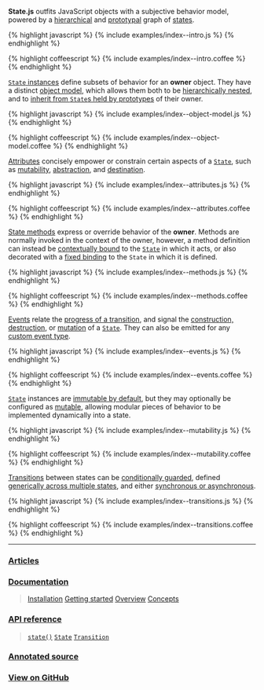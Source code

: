 **State.js** outfits JavaScript objects with a subjective behavior model, powered by a [hierarchical](/docs/#concepts--inheritance--superstates-and-substates) and [prototypal](/docs/#concepts--inheritance--protostates-and-epistates) graph of [states](/docs/#concepts--states).

{% highlight javascript %}
{% include examples/index--intro.js %}
{% endhighlight %}

{% highlight coffeescript %}
{% include examples/index--intro.coffee %}
{% endhighlight %}


[`State` instances](/api/#state) define subsets of behavior for an **owner** object. They have a distinct [object model](/docs/#concepts--inheritance), which allows them both to be [hierarchically nested](/docs/#concepts--inheritance--superstates-and-substates), and to [inherit from `State`s held by prototypes](/docs/#concepts--inheritance--protostates-and-epistates) of their owner.

{% highlight javascript %}
{% include examples/index--object-model.js %}
{% endhighlight %}

{% highlight coffeescript %}
{% include examples/index--object-model.coffee %}
{% endhighlight %}


[Attributes](/docs/#concepts--attributes) concisely empower or constrain certain aspects of a [`State`](/api/#state), such as [mutability](/docs/#concepts--attributes--mutability), [abstraction](/docs/#concepts--attributes--abstraction), and [destination](/docs/#concepts--attributes--destination).

{% highlight javascript %}
{% include examples/index--attributes.js %}
{% endhighlight %}

{% highlight coffeescript %}
{% include examples/index--attributes.coffee %}
{% endhighlight %}


[State methods](/docs/#concepts--methods) express or override behavior of the **owner**. Methods are normally invoked in the context of the owner, however, a method definition can instead be [contextually bound](/docs/#concepts--methods--context) to the [`State`](/api/#state) in which it acts, or also decorated with a [fixed binding](/docs/#concepts--methods--lexical-bindings) to the `State` in which it is defined.

{% highlight javascript %}
{% include examples/index--methods.js %}
{% endhighlight %}

{% highlight coffeescript %}
{% include examples/index--methods.coffee %}
{% endhighlight %}


[Events](/docs/#concepts--events) relate the [progress of a transition](/docs/#concepts--events--transitional), and signal the [construction, destruction](/docs/#concepts--events--existential), or [mutation](/docs/#concepts--events--mutation) of a [`State`](/api/#state). They can also be emitted for any [custom event type](/docs/#concepts--events--custom).

{% highlight javascript %}
{% include examples/index--events.js %}
{% endhighlight %}

{% highlight coffeescript %}
{% include examples/index--events.coffee %}
{% endhighlight %}


[`State`](/api/#state) instances are [immutable by default](/docs/#concepts--attributes--mutability), but they may optionally be configured as [mutable](/api/#state--attributes--mutable), allowing modular pieces of behavior to be implemented dynamically into a state.

{% highlight javascript %}
{% include examples/index--mutability.js %}
{% endhighlight %}

{% highlight coffeescript %}
{% include examples/index--mutability.coffee %}
{% endhighlight %}


[Transitions](/api/#transition) between states can be [conditionally guarded](/docs/#concepts--guards), defined [generically across multiple states](/docs/#concepts--transitions--expressions), and either [synchronous or asynchronous](/docs/#concepts--transitions--lifecycle).

{% highlight javascript %}
{% include examples/index--transitions.js %}
{% endhighlight %}

{% highlight coffeescript %}
{% include examples/index--transitions.coffee %}
{% endhighlight %}


* * *


### [Articles](/blog/)

### [Documentation](/docs/)

> [Installation](/docs/#installation)
> [Getting started](/docs/#getting-started)
> [Overview](/docs/#overview)
> [Concepts](/docs/#concepts)

### [API reference](/api/)

> [`state()`](/api/#state-function)
> [`State`](/api/#state)
> [`Transition`](/api/#transition)

### [Annotated source](/source/)

### [View on GitHub](http://github.com/nickfargo/state)
